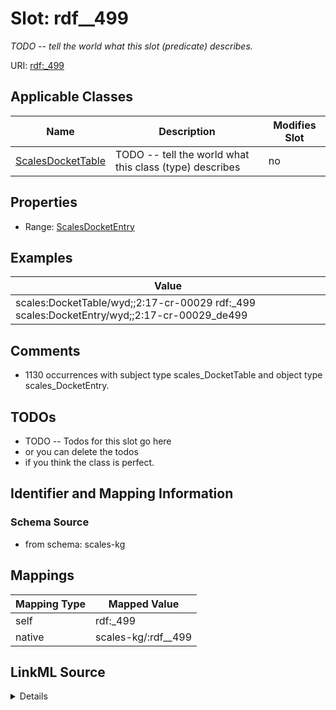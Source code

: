 

# Slot: rdf__499


_TODO -- tell the world what this slot (predicate) describes._





URI: [rdf:_499](http://www.w3.org/1999/02/22-rdf-syntax-ns#_499)



<!-- no inheritance hierarchy -->





## Applicable Classes

| Name | Description | Modifies Slot |
| --- | --- | --- |
| [ScalesDocketTable](../classes/ScalesDocketTable.md) | TODO -- tell the world what this class (type) describes |  no  |







## Properties

* Range: [ScalesDocketEntry](../classes/ScalesDocketEntry.md)






## Examples

| Value |
| --- |
| scales:DocketTable/wyd;;2:17-cr-00029 rdf:_499 scales:DocketEntry/wyd;;2:17-cr-00029_de499 |

## Comments

* 1130 occurrences with subject type scales_DocketTable and object type scales_DocketEntry.

## TODOs

* TODO -- Todos for this slot go here
* or you can delete the todos
* if you think the class is perfect.

## Identifier and Mapping Information







### Schema Source


* from schema: scales-kg




## Mappings

| Mapping Type | Mapped Value |
| ---  | ---  |
| self | rdf:_499 |
| native | scales-kg/:rdf__499 |




## LinkML Source

<details>
```yaml
name: rdf__499
description: TODO -- tell the world what this slot (predicate) describes.
todos:
- TODO -- Todos for this slot go here
- or you can delete the todos
- if you think the class is perfect.
comments:
- 1130 occurrences with subject type scales_DocketTable and object type scales_DocketEntry.
examples:
- value: scales:DocketTable/wyd;;2:17-cr-00029 rdf:_499 scales:DocketEntry/wyd;;2:17-cr-00029_de499
from_schema: scales-kg
rank: 1000
slot_uri: rdf:_499
alias: rdf__499
domain_of:
- scales_DocketTable
range: scales_DocketEntry

```
</details>
